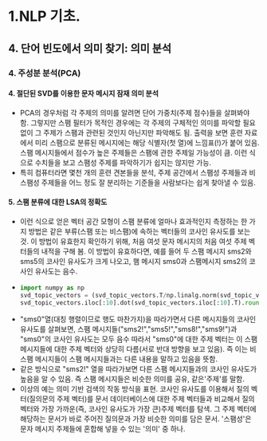 # 1.NLP 기초.
## 4. 단어 빈도에서 의미 찾기: 의미 분석
### 4. 주성분 분석(PCA)
#### 4. 절단된 SVD를 이용한 문자 메시지 잠재 의미 분석
- PCA의 경우처럼 각 주제의 의미를 알려면 단어 가중치(주제 점수)들을 살펴봐야 함. 그렇지만 스팸 필터가 목적인 경우에는 각 주제의 구체적인 의미를 파악할 필요 없이 그 주제가 스팸과 관련된 것인지 아닌지만 파악해도 됨. 출력을 보면 훈련 자료에서 미리 스팸으로 분류된 메시지에는 해당 식별자(첫 열)에 느낌표(!)가 붙어 있음. 스팸 메시지들에서 점수가 높은 주제들은 스팸에 관한 주제일 가능성이 큼. 이런 식으로 수치들을 보고 스팸성 주제를 파악하기가 쉽지는 않지만 가능.
- 특히 컴퓨터라면 몇천 개의 훈련 견본들을 분석, 주제 공간에서 스팸성 주제들과 비스팸성 주제들을 어느 정도 잘 분리하는 기준들을 사람보다는 쉽게 찾아낼 수 있음.
#### 5. 스팸 분류에 대한 LSA의 정확도
- 이런 식으로 얻은 벡터 공간 모형이 스팸 분류에 얼마나 효과적인지 측정하는 한 가지 방법은 같은 부류(스팸 또는 비스팸)에 속하는 벡터들의 코사인 유사도를 보는 것. 이 방법이 유효한지 확인하기 위해, 처음 여섯 문자 메시지의 처음 여섯 주제 벡터들의 내적을 구해 봄. 이 방법이 유효하다면, 예를 들어 두 스팸 메시지 sms2와 sms5의 코사인 유사도가 크게 나오고, 햄 메시지 sms0과 스팸메시지 sms2의 코사인 유사도는 음수.
- ```python
  import numpy as np
  svd_topic_vectors = (svd_topic_vectors.T/np.linalg.norm(svd_topic_vectors,axis=1)).T
  svd_topic_vectors.iloc[:10].dot(svd_topic_vectors.iloc[:10].T).round(1)
  ```
- "sms0"열(대칭 행렬이므로 행도 마찬가지)을 따라가면서 다른 메시지들의 코사인 유사도를 살펴보면, 스팸 메시지들("sms2!","sms5!","sms8!","sms9!")과 "sms0"의 코사인 유사도는 모두 음수 따라서 "sms0"에 대한 주제 벡터는 이 스팸 메시지들에 대한 주제 벡터와 상당히 다름(서로 반대 방향을 보고 있음). 즉 이는 비스팸 메시지들이 스팸 메시지들과는 다른 내용을 말하고 있음을 뜻함.
- 같은 방식으로 "sms2!" 열을 따라가보면 다른 스팸 메시지들과의 코사인 유사도가 높음을 알 수 있음. 즉 스팸 메시지들은 비슷한 의미를 공유, 같은'주제'를 말함.
- 이상의 예는 의미 기반 검색의 작동 방식을 표현. 코사인 유사도를 이용해서 질의 벡터(질의문의 주제 벡터)를 문서 데이터베이스에 대한 주제 벡터들과 비교해서 질의 벡터와 가장 가까운(즉, 코사인 유사도가 가장 큰)주제 벡터를 탐색. 그 주제 벡터에 해당하는 문서가 바로 주어진 질의문과 가장 비슷한 의미를 담은 문서. '스팸성'은 문자 메시지 주제들에 혼합해 넣을 수 있는 '의미' 중 하나.